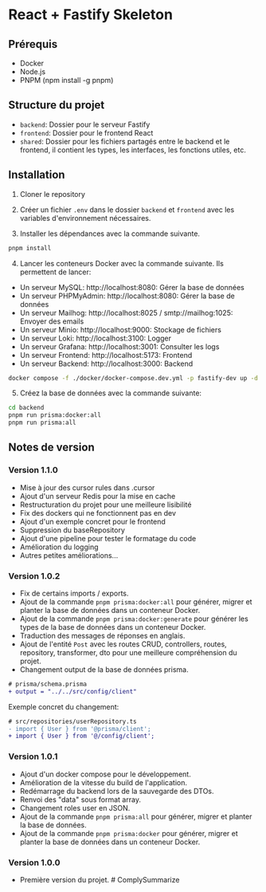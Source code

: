 # React + Fastify Skeleton

## Prérequis

- Docker
- Node.js
- PNPM (npm install -g pnpm)

## Structure du projet

- `backend`: Dossier pour le serveur Fastify
- `frontend`: Dossier pour le frontend React
- `shared`: Dossier pour les fichiers partagés entre le backend et le frontend, il contient les types, les interfaces, les fonctions utiles, etc.

## Installation

1. Cloner le repository

2. Créer un fichier `.env` dans le dossier `backend` et `frontend` avec les variables d'environnement nécessaires.

3. Installer les dépendances avec la commande suivante.

```bash
pnpm install
```

4. Lancer les conteneurs Docker avec la commande suivante. Ils permettent de lancer:

- Un serveur MySQL: http://localhost:8080: Gérer la base de données
- Un serveur PHPMyAdmin: http://localhost:8080: Gérer la base de données
- Un serveur Mailhog: http://localhost:8025 / smtp://mailhog:1025: Envoyer des emails
- Un serveur Minio: http://localhost:9000: Stockage de fichiers
- Un serveur Loki: http://localhost:3100: Logger
- Un serveur Grafana: http://localhost:3001: Consulter les logs
- Un serveur Frontend: http://localhost:5173: Frontend
- Un serveur Backend: http://localhost:3000: Backend

```bash
docker compose -f ./docker/docker-compose.dev.yml -p fastify-dev up -d
```

5. Créez la base de données avec la commande suivante:

```bash
cd backend
pnpm run prisma:docker:all
pnpm run prisma:all
```

## Notes de version

### Version 1.1.0

- Mise à jour des cursor rules dans .cursor
- Ajout d'un serveur Redis pour la mise en cache
- Restructuration du projet pour une meilleure lisibilité
- Fix des dockers qui ne fonctionnent pas en dev
- Ajout d'un exemple concret pour le frontend
- Suppression du baseRepository
- Ajout d'une pipeline pour tester le formatage du code
- Amélioration du logging
- Autres petites améliorations...

### Version 1.0.2

- Fix de certains imports / exports.
- Ajout de la commande `pnpm prisma:docker:all` pour générer, migrer et planter la base de données dans un conteneur Docker.
- Ajout de la commande `pnpm prisma:docker:generate` pour générer les types de la base de données dans un conteneur Docker.
- Traduction des messages de réponses en anglais.
- Ajout de l'entité `Post` avec les routes CRUD, controllers, routes, repository, transformer, dto pour une meilleure compréhension du projet.
- Changement output de la base de données prisma.

```diff
# prisma/schema.prisma
+ output = "../../src/config/client"
```

Exemple concret du changement:

```diff
# src/repositories/userRepository.ts
- import { User } from '@prisma/client';
+ import { User } from '@/config/client';
```

### Version 1.0.1

- Ajout d'un docker compose pour le développement.
- Amélioration de la vitesse du build de l'application.
- Redémarrage du backend lors de la sauvegarde des DTOs.
- Renvoi des "data" sous format array.
- Changement roles user en JSON.
- Ajout de la commande `pnpm prisma:all` pour générer, migrer et planter la base de données.
- Ajout de la commande `pnpm prisma:docker` pour générer, migrer et planter la base de données dans un conteneur Docker.

### Version 1.0.0

- Première version du projet.
#   C o m p l y S u m m a r i z e  
 